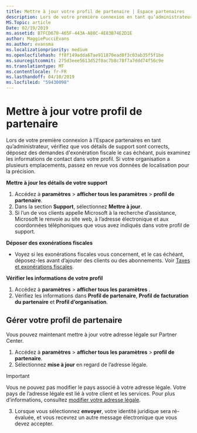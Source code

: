 ```yaml
---
title: Mettre à jour votre profil de partenaire | Espace partenaires
description: Lors de votre première connexion en tant qu’administrateur, vérifiez que vos détails de support sont corrects, déposez des demandes d'exonération fiscale le cas échéant, puis examinez les informations de contact dans votre profil.
MS.Topic: article
Date: 02/19/2019
ms.assetid: B7FCD670-465F-443A-A80C-4E83B74E2D1E
author: MaggiePucciEvans
ms.author: evansma
ms.localizationpriority: medium
ms.openlocfilehash: ff8f149adda67ae911870ead8f3c03ab35f5f1be
ms.sourcegitcommit: 275d3eee5613d52f0ac7b8c78f7a7ddd74f56c9e
ms.translationtype: MT
ms.contentlocale: fr-FR
ms.lasthandoff: 04/10/2019
ms.locfileid: "59430098"
---
```

# <a name="update-your-partner-profile"></a>Mettre à jour votre profil de partenaire


Lors de votre première connexion à l’Espace partenaires en tant qu’administrateur, vérifiez que vos détails de support sont corrects, déposez des demandes d'exonération fiscale le cas échéant, puis examinez les informations de contact dans votre profil. Si votre organisation a plusieurs emplacements, passez en revue vos données de localisation pour la précision.

**Mettre à jour les détails de votre support**

1.  Accédez à **paramètres** &gt; **afficher tous les paramètres** &gt; **profil de partenaire**.
2.  Dans la section **Support**, sélectionnez **Mettre à jour**.
3.  Si l’un de vos clients appelle Microsoft à la recherche d’assistance, Microsoft le renvoie au site web, à l’adresse électronique et aux coordonnées téléphoniques que vous avez indiqués dans votre profil de support.

**Déposer des exonérations fiscales**

-   Voyez si les exonérations fiscales vous concernent, et le cas échéant, déposez-les avant d’ajouter des clients ou des abonnements. Voir [Taxes et exonérations fiscales](tax-and-tax-exemptions.md).

**Vérifier les informations de votre profil**

1.  Accédez à **paramètres** &gt; **afficher tous les paramètres** . 
2.  Vérifiez les informations dans **Profil de partenaire**, **Profil de facturation du partenaire** et **Profil d’organisation**.

## <a name="manage-your-partner-profile"></a>Gérer votre profil de partenaire 

Vous pouvez maintenant mettre à jour votre adresse légale sur Partner Center.

1. Accédez à **paramètres** &gt; **afficher tous les paramètres** &gt; **profil de partenaire**.
2. Sélectionnez **mise à jour** en regard de l’adresse légale. 

>[!Important]
>Vous ne pouvez pas modifier le pays associé à votre adresse légale. Votre pays de l’adresse légale est lié à votre client et les services. Pour plus d’informations, consultez [modifier votre adresse légale](https://docs.microsoft.com/office365/admin/manage/change-address-contact-and-more?view=o365-worldwide).

3. Lorsque vous sélectionnez **envoyer**, votre identité juridique sera ré-évaluée, et vous recevrez un autre message électronique que vous devez accepter.



 



